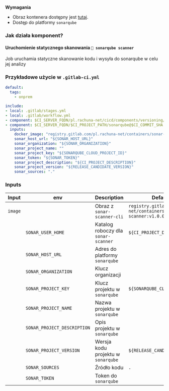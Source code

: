 **Wymagania**
- Obraz kontenera dostępny jest [tutaj](https://gitlab.com/pl.rachuna-net/containers/sonar-scanner/container_registry/8446311).
- Dostęp do platformy `sonarqube`

### Jak działa komponent?

#### Uruchomienie statycznego skanowania `💪 sonarqube scanner`
Job uruchamia statyczne skanowanie kodu i wysyła do sonarqube w celu jej analizy

### Przykładowe użycie w `.gitlab-ci.yml`
```yml
default:
  tags:
    - onprem

include:
- local: .gitlab/stages.yml
- local: .gitlab/workflow.yml
- component: $CI_SERVER_FQDN/pl.rachuna-net/cicd/components/versioning/versioning@main
- component: $CI_SERVER_FQDN/$CI_PROJECT_PATH/sonarqube@$CI_COMMIT_SHA
  inputs:
    docker_image: "registry.gitlab.com/pl.rachuna-net/containers/sonar-scanner:1.0.0"
    sonar_host_url: "${SONAR_HOST_URL}"
    sonar_organization: "${SONAR_ORGANIZATION}"
    sonar_project_name: ""
    sonar_project_key: "${SONARQUBE_CLOUD_PROJECT_ID}"
    sonar_token: "${SONAR_TOKEN}"
    sonar_project_description: "${CI_PROJECT_DESCRIPTION}"
    sonar_project_version: "${RELEASE_CANDIDATE_VERSION}"
    sonar_sources: "."
```

### Inputs
|Input  |env                        |Description                        | Default Value                                                          |
|-------|---------------------------|-----------------------------------|------------------------------------------------------------------------|
|`image`|                           |Obraz z `sonar-scanner-cli`        |`registry.gitlab.com/pl.rachuna-net/containers/sonar-scanner:v1.0.0`    |
|       |`SONAR_USER_HOME`          |Katalog roboczy dla `sonar-scanner`|`${CI_PROJECT_DIR}/.sonar`                                              |
|       |`SONAR_HOST_URL`           |Adres do platformy `sonarqube`     |                                                                        |
|       |`SONAR_ORGANIZATION`       |Klucz organizacji                  |                                                                        |
|       |`SONAR_PROJECT_KEY`        |Klucz projektu w `sonarqube`       |`${SONARQUBE_CLOUD_PROJECT_ID}`                                         |
|       |`SONAR_PROJECT_NAME`       |Nazwa projektu w `sonarqube`       |                                                                        |
|       |`SONAR_PROJECT_DESCRIPTION`|Opis projektu w `sonarqube`        |                                                                        |
|       |`SONAR_PROJECT_VERSION`    |Wersja kodu projektu w `sonarqube` |`${RELEASE_CANDIDATE_VERSION}`                                          |
|       |`SONAR_SOURCES`            |Źródło kodu                        |`.`                                                                     |
|       |`SONAR_TOKEN`              |Token do `sonarqube`               |                                                                        |